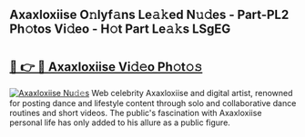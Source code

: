 ## Axaxloxiise O𝚗lyf𝚊ns Le𝚊𝚔ed N𝚞𝚍es - Part-PL2 Ph𝚘tos Vi𝚍eo - H𝚘t Part Le𝚊𝚔s LSgEG

# <h2><a href="http://hffu90.feru.top/?c=Axaxloxiise">🔗 👉 🔴 Axaxloxiise Vi𝚍𝚎o Ph𝚘t𝚘𝚜</a></h2>

[![Axaxloxiise Nu𝚍𝚎s](https://i.imgur.com/0TWrTi3.gif)](http://hffu90.feru.top/?c=Axaxloxiise)
Web celebrity Axaxloxiise and digital artist, renowned for posting dance and lifestyle content through solo and collaborative dance routines and short videos. The public's fascination with Axaxloxiise personal life has only added to his allure as a public figure. 
